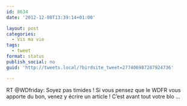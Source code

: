 ```yaml
---
id: 8634
date: '2012-12-08T13:39:14+01:00'

layout: post
categories:
  - Vis ma vie
tags:
  - tweet
format: status
publish_social: no
guid: 'http://tweets.local/?birdsite_tweet=277406987287924736'

---
```


RT @WDfriday: Soyez pas timides ! Si vous pensez que le WDFR vous apporte du bon, venez y écrire un article ! C’est avant tout votre blo …